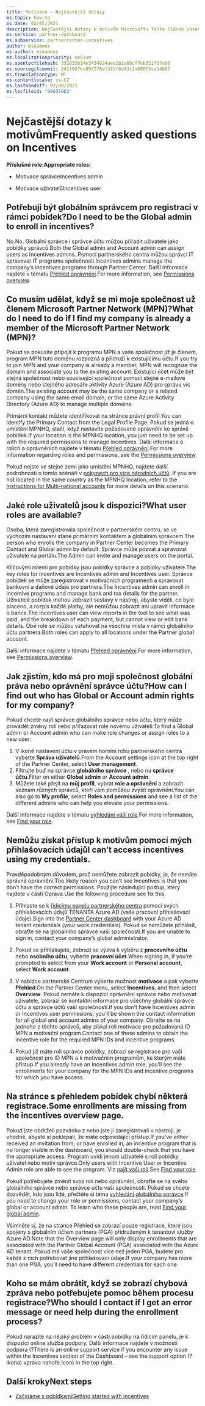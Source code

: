 ```yaml
---
title: Motivace – Nejčastější dotazy
ms.topic: how-to
ms.date: 02/05/2021
description: Nejčastější dotazy k motivům Microsoftu Tento článek obsahuje otázky týkající se uživatelských rolí, postupu při registraci nebo k tomu, co dělat s chybovými zprávami.
ms.service: partner-dashboard
ms.subservice: partnercenter-incentives
author: mseamons
ms.author: mseamons
ms.localizationpriority: medium
ms.openlocfilehash: 332832b14e3434824aee2b1a6bcf7eb321fb7a60
ms.sourcegitcommit: 2d1f0d7bc897278ef37af6d43c1a088f5ca14807
ms.translationtype: MT
ms.contentlocale: cs-CZ
ms.lasthandoff: 02/08/2021
ms.locfileid: "99835063"
---
```

# <a name="frequently-asked-questions-on-incentives"></a><span data-ttu-id="8e7bb-104">Nejčastější dotazy k motivům</span><span class="sxs-lookup"><span data-stu-id="8e7bb-104">Frequently asked questions on Incentives</span></span>

<span data-ttu-id="8e7bb-105">**Příslušné role:**</span><span class="sxs-lookup"><span data-stu-id="8e7bb-105">**Appropriate roles:**</span></span>

- <span data-ttu-id="8e7bb-106">Motivace správce</span><span class="sxs-lookup"><span data-stu-id="8e7bb-106">Incentives admin</span></span>

- <span data-ttu-id="8e7bb-107">Motivace uživatelů</span><span class="sxs-lookup"><span data-stu-id="8e7bb-107">Incentives user</span></span>

## <a name="do-i-need-to-be-the-global-admin-to-enroll-in-incentives"></a><span data-ttu-id="8e7bb-108">Potřebuji být globálním správcem pro registraci v rámci pobídek?</span><span class="sxs-lookup"><span data-stu-id="8e7bb-108">Do I need to be the Global admin to enroll in incentives?</span></span>

<span data-ttu-id="8e7bb-109">No.</span><span class="sxs-lookup"><span data-stu-id="8e7bb-109">No.</span></span> <span data-ttu-id="8e7bb-110">Globální správce i správce účtu můžou přiřadit uživatele jako pobídky správců.</span><span class="sxs-lookup"><span data-stu-id="8e7bb-110">Both the Global admin and Account admin can assign users as Incentives admins.</span></span> <span data-ttu-id="8e7bb-111">Pomocí partnerského centra můžou správci IT spravovat IT programu společnosti.</span><span class="sxs-lookup"><span data-stu-id="8e7bb-111">Incentives admins manage the company’s incentives programs through Partner Center.</span></span> <span data-ttu-id="8e7bb-112">Další informace najdete v tématu [Přehled oprávnění](permissions-overview.md).</span><span class="sxs-lookup"><span data-stu-id="8e7bb-112">For more information, see [Permissions overview](permissions-overview.md).</span></span>

## <a name="what-do-i-need-to-do-if-i-find-my-company-is-already-a-member-of-the-microsoft-partner-network-mpn"></a><span data-ttu-id="8e7bb-113">Co musím udělat, když se mi moje společnost už členem Microsoft Partner Network (MPN)?</span><span class="sxs-lookup"><span data-stu-id="8e7bb-113">What do I need to do if I find my company is already a member of the Microsoft Partner Network (MPN)?</span></span>

<span data-ttu-id="8e7bb-114">Pokud se pokusíte připojit k programu MPN a vaše společnost již je členem, program MPN tuto doménu rozpozná a přidruží k existujícímu účtu.</span><span class="sxs-lookup"><span data-stu-id="8e7bb-114">If you try to join MPN and your company is already a member, MPN will recognize the domain and associate you to the existing account.</span></span> <span data-ttu-id="8e7bb-115">Existující účet může být stejná společnost nebo související společnost pomocí stejné e-mailové domény nebo stejného adresáře aktivity Azure (Azure AD) pro správu víc domén.</span><span class="sxs-lookup"><span data-stu-id="8e7bb-115">The existing account may be the same company or a related company using the same email domain, or the same Azure Activity Directory (Azure AD) to manage multiple domains.</span></span>

<span data-ttu-id="8e7bb-116">Primární kontakt můžete identifikovat na stránce právní profil.</span><span class="sxs-lookup"><span data-stu-id="8e7bb-116">You can identify the Primary Contact from the Legal Profile Page.</span></span> <span data-ttu-id="8e7bb-117">Pokud se jedná o umístění MPNHQ, stačí, když nastavíte požadované oprávnění ke správě pobídek.</span><span class="sxs-lookup"><span data-stu-id="8e7bb-117">If your location is the MPNHQ location, you just need to be set up with the required permissions to manage incentives.</span></span> <span data-ttu-id="8e7bb-118">Další informace o rolích a oprávněních najdete v tématu [Přehled oprávnění](permissions-overview.md).</span><span class="sxs-lookup"><span data-stu-id="8e7bb-118">For more information regarding roles and permissions, see the [Permissions overview](permissions-overview.md).</span></span>

<span data-ttu-id="8e7bb-119">Pokud nejste ve stejné zemi jako umístění MPNHQ, najdete další podrobnosti o tomto scénáři v [pokynech pro více národních účtů](https://support.microsoft.com/help/4515619/special-considerations-for-multi-national-partners-joining-the-microso) .</span><span class="sxs-lookup"><span data-stu-id="8e7bb-119">If you are not located in the same country as the MPNHQ location, refer to the [Instructions for Multi-national accounts](https://support.microsoft.com/help/4515619/special-considerations-for-multi-national-partners-joining-the-microso) for more details on this scenario.</span></span>

## <a name="what-user-roles-are-available"></a><span data-ttu-id="8e7bb-120">Jaké role uživatelů jsou k dispozici?</span><span class="sxs-lookup"><span data-stu-id="8e7bb-120">What user roles are available?</span></span>

<span data-ttu-id="8e7bb-121">Osoba, která zaregistrovala společnost v partnerském centru, se ve výchozím nastavení stane primárním kontaktem a globálním správcem.</span><span class="sxs-lookup"><span data-stu-id="8e7bb-121">The person who enrolls the company in Partner Center becomes the Primary Contact and Global admin by default.</span></span> <span data-ttu-id="8e7bb-122">Správce může pozvat a spravovat uživatele na portálu.</span><span class="sxs-lookup"><span data-stu-id="8e7bb-122">The Admin can invite and manage users on the portal.</span></span>

<span data-ttu-id="8e7bb-123">Klíčovými rolemi pro pobídky jsou pobídky správce a pobídky uživatele.</span><span class="sxs-lookup"><span data-stu-id="8e7bb-123">The key roles for incentives are Incentives admin and Incentives user.</span></span> <span data-ttu-id="8e7bb-124">Správce pobídek se může zaregistrovat v motivačních programech a spravovat bankovní a daňové údaje pro partnera.</span><span class="sxs-lookup"><span data-stu-id="8e7bb-124">The Incentives admin can enroll in incentive programs and manage bank and tax details for the partner.</span></span> <span data-ttu-id="8e7bb-125">Uživatelé pobídek mohou zobrazit sestavy v nástroji, abyste viděli, co bylo placeno, a rozpis každé platby, ale nemůžou zobrazit ani upravit informace o bance.</span><span class="sxs-lookup"><span data-stu-id="8e7bb-125">The Incentives user can view reports in the tool to see what was paid, and the breakdown of each payment, but cannot view or edit bank details.</span></span> <span data-ttu-id="8e7bb-126">Obě role se můžou vztahovat na všechna místa v rámci globálního účtu partnera.</span><span class="sxs-lookup"><span data-stu-id="8e7bb-126">Both roles can apply to all locations under the Partner global account.</span></span>

<span data-ttu-id="8e7bb-127">Další informace najdete v tématu [Přehled oprávnění](permissions-overview.md).</span><span class="sxs-lookup"><span data-stu-id="8e7bb-127">For more information, see [Permissions overview](permissions-overview.md).</span></span>

## <a name="how-can-i-find-out-who-has-global-or-account-admin-rights-for-my-company"></a><span data-ttu-id="8e7bb-128">Jak zjistím, kdo má pro moji společnost globální práva nebo oprávnění správce účtu?</span><span class="sxs-lookup"><span data-stu-id="8e7bb-128">How can I find out who has Global or Account admin rights for my company?</span></span>

<span data-ttu-id="8e7bb-129">Pokud chcete najít správce globálního správce nebo účtu, který může provádět změny rolí nebo přiřazovat role novému uživateli:</span><span class="sxs-lookup"><span data-stu-id="8e7bb-129">To find a Global admin or Account admin who can make role changes or assign roles to a new user:</span></span>

1. <span data-ttu-id="8e7bb-130">V ikoně nastavení účtu v pravém horním rohu partnerského centra vyberte **Správa uživatelů**.</span><span class="sxs-lookup"><span data-stu-id="8e7bb-130">From the Account settings icon at the top right of the Partner Center, select **User management**.</span></span>
2. <span data-ttu-id="8e7bb-131">Filtrujte buď na správce **globálního správce** , nebo na **správce účtu**.</span><span class="sxs-lookup"><span data-stu-id="8e7bb-131">Filter on either **Global admin** or **Account admin**.</span></span>
3. <span data-ttu-id="8e7bb-132">Můžete také přejít na **můj profil**, vybrat **role a oprávnění** a zobrazit seznam různých správců, kteří vám pomůžou zvýšit oprávnění.</span><span class="sxs-lookup"><span data-stu-id="8e7bb-132">You can also go to **My profile**, select **Roles and permissions** and see a list of the different admins who can help you elevate your permissions.</span></span>
 
<span data-ttu-id="8e7bb-133">Další informace najdete v tématu [vyhledání vaší role](find-your-role.md).</span><span class="sxs-lookup"><span data-stu-id="8e7bb-133">For more information, see [Find your role](find-your-role.md).</span></span>  

## <a name="i-cant-access-incentives-using-my-credentials"></a><span data-ttu-id="8e7bb-134">Nemůžu získat přístup k motivům pomocí mých přihlašovacích údajů</span><span class="sxs-lookup"><span data-stu-id="8e7bb-134">I can’t access incentives using my credentials.</span></span>

<span data-ttu-id="8e7bb-135">Pravděpodobným důvodem, proč nemůžete zobrazit pobídky, je, že nemáte správná oprávnění.</span><span class="sxs-lookup"><span data-stu-id="8e7bb-135">The likely reason you can’t see Incentives is that you don’t have the correct permissions.</span></span> <span data-ttu-id="8e7bb-136">Použijte následující postup, který najdete v části Oprava.</span><span class="sxs-lookup"><span data-stu-id="8e7bb-136">Use the following procedure see fix this.</span></span>

1. <span data-ttu-id="8e7bb-137">Přihlaste se k [řídicímu panelu partnerského centra](https://partner.microsoft.com/dashboard/) pomocí svých přihlašovacích údajů TENANTA Azure AD (vaše pracovní přihlašovací údaje).</span><span class="sxs-lookup"><span data-stu-id="8e7bb-137">Sign into the [Partner Center dashboard](https://partner.microsoft.com/dashboard/) with your Azure AD tenant credentials (your work credentials).</span></span> <span data-ttu-id="8e7bb-138">Pokud se nemůžete přihlásit, obraťte se na globálního správce vaší společnosti.</span><span class="sxs-lookup"><span data-stu-id="8e7bb-138">If you are unable to  sign in, contact your company’s global administrator.</span></span>

2. <span data-ttu-id="8e7bb-139">Pokud se přihlašujete, zobrazí se výzva k výběru z **pracovního účtu** nebo **osobního účtu**, vyberte **pracovní účet**.</span><span class="sxs-lookup"><span data-stu-id="8e7bb-139">When signing in, if you’re prompted to select from your **Work account** or **Personal account**, select **Work account**.</span></span>

3. <span data-ttu-id="8e7bb-140">V nabídce partnerské Centrum vyberte možnost **motivace** a pak vyberte **Přehled**.</span><span class="sxs-lookup"><span data-stu-id="8e7bb-140">On the Partner Center menu, select **Incentives**, and then select **Overview**.</span></span> <span data-ttu-id="8e7bb-141">Pokud nemáte k dispozici oprávnění správce nebo motivovat uživatele, zobrazí se kontaktní informace pro všechny globální správce účtu a správce účtů vaší společnosti.</span><span class="sxs-lookup"><span data-stu-id="8e7bb-141">If you don’t have Incentives admin or Incentives user permissions,  you’ll be shown the contact information for all global and account admins of your company.</span></span> <span data-ttu-id="8e7bb-142">Obraťte se na jednoho z těchto správců, aby získal roli motivace pro požadovaná ID MPN a motivační program.</span><span class="sxs-lookup"><span data-stu-id="8e7bb-142">Contact one of these admins to obtain the incentive role for the required MPN IDs and incentive programs.</span></span>

4. <span data-ttu-id="8e7bb-143">Pokud již máte roli správce pobídky, zobrazí se registrace pro vaši společnost pro ID MPN a k motivačním programům, ke kterým máte přístup.</span><span class="sxs-lookup"><span data-stu-id="8e7bb-143">If you already have an Incentives admin role, you’ll see the enrollments for your company for the MPN IDs and incentive programs for which you have access.</span></span>

## <a name="some-enrollments-are-missing-from-the-incentives-overview-page"></a><span data-ttu-id="8e7bb-144">Na stránce s přehledem pobídek chybí některá registrace.</span><span class="sxs-lookup"><span data-stu-id="8e7bb-144">Some enrollments are missing from the incentives overview page.</span></span>

<span data-ttu-id="8e7bb-145">Pokud jste obdrželi pozvánku z nebo jste ji zaregistrovali v nástroji, je vhodné, abyste si poklepali, že máte odpovídající přístup.</span><span class="sxs-lookup"><span data-stu-id="8e7bb-145">If you’ve either received an invitation from, or have enrolled in, an incentive program that is no longer visible in the dashboard, you should double-check that you have the appropriate access.</span></span> <span data-ttu-id="8e7bb-146">Program uvidí jenom uživatelé s rolí pobídky uživatel nebo motiv správce.</span><span class="sxs-lookup"><span data-stu-id="8e7bb-146">Only users with Incentive User or Incentive Admin role are able to see the program.</span></span> <span data-ttu-id="8e7bb-147">Viz [najít vaši roli](https://docs.microsoft.com/partner-center/find-your-role).</span><span class="sxs-lookup"><span data-stu-id="8e7bb-147">See [Find your role](https://docs.microsoft.com/partner-center/find-your-role).</span></span>

<span data-ttu-id="8e7bb-148">Pokud potřebujete změnit svoji roli nebo oprávnění, obraťte se na svého globálního správce nebo správce účtu vaší společnosti. Pokud se chcete dozvědět, kdo jsou lidé, přečtěte si téma [vyhledání globálního správce](https://docs.microsoft.com/partner-center/find-your-role#find-your-global-admin).</span><span class="sxs-lookup"><span data-stu-id="8e7bb-148">If you need to change your role or permissions, contact your company’s global or account admin. To learn who these people are, read [Find your global admin](https://docs.microsoft.com/partner-center/find-your-role#find-your-global-admin).</span></span>

<span data-ttu-id="8e7bb-149">Všimněte si, že na stránce Přehled se zobrazí pouze registrace, které jsou spojeny s globálním účtem partnera (PGA) přidruženým k tenantovi služby Azure AD.</span><span class="sxs-lookup"><span data-stu-id="8e7bb-149">Note that the Overview page will only display enrollments that are associated with the Partner Global Account (PGA) associated with the Azure AD tenant.</span></span> <span data-ttu-id="8e7bb-150">Pokud má vaše společnost více než jeden PGA, budete pro každé z nich potřebovat jiné přihlašovací údaje.</span><span class="sxs-lookup"><span data-stu-id="8e7bb-150">If your company has more than one PGA, you’ll need to have different credentials for each one.</span></span>

## <a name="who-should-i-contact-if-i-get-an-error-message-or-need-help-during-the-enrollment-process"></a><span data-ttu-id="8e7bb-151">Koho se mám obrátit, když se zobrazí chybová zpráva nebo potřebujete pomoc během procesu registrace?</span><span class="sxs-lookup"><span data-stu-id="8e7bb-151">Who should I contact if I get an error message or need help during the enrollment process?</span></span>

<span data-ttu-id="8e7bb-152">Pokud narazíte na nějaký problém v části pobídky na řídicím panelu, je k dispozici online služba podpory. Další informace najdete v možnosti podpora (?</span><span class="sxs-lookup"><span data-stu-id="8e7bb-152">There is an online support service if you encounter any issue within the Incentives section of the Dashboard – see the support option (?</span></span> <span data-ttu-id="8e7bb-153">Ikona) vpravo nahoře.</span><span class="sxs-lookup"><span data-stu-id="8e7bb-153">Icon) in the top right.</span></span>

## <a name="next-steps"></a><span data-ttu-id="8e7bb-154">Další kroky</span><span class="sxs-lookup"><span data-stu-id="8e7bb-154">Next steps</span></span>

- [<span data-ttu-id="8e7bb-155">Začínáme s pobídkami</span><span class="sxs-lookup"><span data-stu-id="8e7bb-155">Getting started with incentives</span></span>](incentives-get-started-intro.md)
